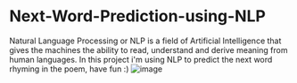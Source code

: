 # Next-Word-Prediction-using-NLP
Natural Language Processing or NLP is a field of Artificial Intelligence that gives the machines the ability to read, understand and derive meaning from human languages. In this project i'm using NLP to predict the next word rhyming in the poem, have fun :) 
![image](https://user-images.githubusercontent.com/60821624/159131612-caa86047-aff6-4055-b699-d5e43a6ba77f.png)
